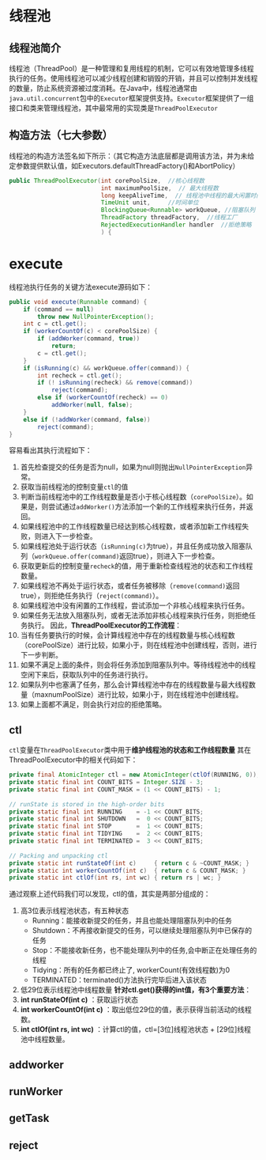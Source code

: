 # 线程池
## 线程池简介
线程池（ThreadPool）是一种管理和复用线程的机制，它可以有效地管理多线程执行的任务。使用线程池可以减少线程创建和销毁的开销，并且可以控制并发线程的数量，防止系统资源被过度消耗。在Java中，线程池通常由`java.util.concurrent`包中的`Executor`框架提供支持。`Executor`框架提供了一组接口和类来管理线程池，其中最常用的实现类是`ThreadPoolExecutor`
## 构造方法（七大参数）
线程池的构造方法签名如下所示：（其它构造方法底层都是调用该方法，并为未给定参数提供默认值，如Executors.defaultThreadFactory()和AbortPolicy）
```java
public ThreadPoolExecutor(int corePoolSize,  //核心线程数
                          int maximumPoolSize,  // 最大线程数
                          long keepAliveTime,  // 线程池中线程的最大闲置时间
                          TimeUnit unit,     //时间单位
                          BlockingQueue<Runnable> workQueue, //阻塞队列 
                          ThreadFactory threadFactory,  //线程工厂
                          RejectedExecutionHandler handler  //拒绝策略
                          ) {  
```
# execute
线程池执行任务的关键方法execute源码如下：
```java
public void execute(Runnable command) {  
    if (command == null)  
        throw new NullPointerException();
    int c = ctl.get();  
    if (workerCountOf(c) < corePoolSize) {  
        if (addWorker(command, true))  
            return;  
        c = ctl.get();  
    }  
    if (isRunning(c) && workQueue.offer(command)) {  
        int recheck = ctl.get();  
        if (! isRunning(recheck) && remove(command))  
            reject(command);  
        else if (workerCountOf(recheck) == 0)  
            addWorker(null, false);  
    }  
    else if (!addWorker(command, false))  
        reject(command);  
}
```
容易看出其执行流程如下：
1. 首先检查提交的任务是否为null，如果为null则抛出`NullPointerException`异常。
2. 获取当前线程池的控制变量`ctl`的值
3. 判断当前线程池中的工作线程数量是否小于核心线程数（`corePoolSize`）。如果是，则尝试通过`addWorker()`方法添加一个新的工作线程来执行任务，并返回。
4. 如果线程池中的工作线程数量已经达到核心线程数，或者添加新工作线程失败，则进入下一步检查。
5. 如果线程池处于运行状态（`isRunning(c)`为true），并且任务成功放入阻塞队列（`workQueue.offer(command)`返回true），则进入下一步检查。
6. 获取更新后的控制变量`recheck`的值，用于重新检查线程池的状态和工作线程数量。
7. 如果线程池不再处于运行状态，或者任务被移除（`remove(command)`返回true），则拒绝任务执行（`reject(command)`）。
8. 如果线程池中没有闲置的工作线程，尝试添加一个非核心线程来执行任务。
9. 如果任务无法放入阻塞队列，或者无法添加非核心线程来执行任务，则拒绝任务执行。
因此，**ThreadPoolExecutor的工作流程**：
1. 当有任务要执行的时候，会计算线程池中存在的线程数量与核心线程数（corePoolSize）进行比较，如果小于，则在线程池中创建线程，否则，进行下一步判断。
2. 如果不满足上面的条件，则会将任务添加到阻塞队列中。等待线程池中的线程空闲下来后，获取队列中的任务进行执行。
3. 如果队列中也塞满了任务，那么会计算线程池中存在的线程数量与最大线程数量（maxnumPoolSize）进行比较，如果小于，则在线程池中创建线程。
4. 如果上面都不满足，则会执行对应的拒绝策略。
## ctl
`ctl`变量在`ThreadPoolExecutor`类中用于**维护线程池的状态和工作线程数量**
其在ThreadPoolExecutor中的相关代码如下：
```java
private final AtomicInteger ctl = new AtomicInteger(ctlOf(RUNNING, 0));  
private static final int COUNT_BITS = Integer.SIZE - 3;  
private static final int COUNT_MASK = (1 << COUNT_BITS) - 1;  
  
// runState is stored in the high-order bits  
private static final int RUNNING    = -1 << COUNT_BITS;  
private static final int SHUTDOWN   =  0 << COUNT_BITS;  
private static final int STOP       =  1 << COUNT_BITS;  
private static final int TIDYING    =  2 << COUNT_BITS;  
private static final int TERMINATED =  3 << COUNT_BITS;  
  
// Packing and unpacking ctl  
private static int runStateOf(int c)     { return c & ~COUNT_MASK; }  
private static int workerCountOf(int c)  { return c & COUNT_MASK; }  
private static int ctlOf(int rs, int wc) { return rs | wc; }
```
通过观察上述代码我们可以发现，ctl的值，其实是两部分组成的：
1. 高3位表示线程池状态，有五种状态
	- Running：能接收新提交的任务，并且也能处理阻塞队列中的任务
	- Shutdown：不再接收新提交的任务，可以继续处理阻塞队列中已保存的任务
	- Stop：不能接收新任务，也不能处理队列中的任务,会中断正在处理任务的线程
	- Tidying：所有的任务都已终止了, workerCount(有效线程数)为0
	- TERMINATED：terminated()方法执行完毕后进入该状态
2. 低29位表示线程池中线程数量
**针对ctl.get()获得的int值，有3个重要方法**：
1. **int runStateOf(int c)**  ：获取运行状态
2. **int workerCountOf(int c)**  ：取出低位29位的值，表示获得当前活动的线程数。
3. **int ctlOf(int rs, int wc)**  ：计算ctl的值，ctl=\[3位]线程池状态 + \[29位]线程池中线程数量。
## addworker
## runWorker
## getTask
## reject